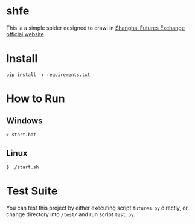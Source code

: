 # shfe

This ia a simple spider designed to crawl in [Shanghai Futures Exchange official website](http://www.shfe.com.cn/).

# Install

```
pip install -r requirements.txt
```

# How to Run

## Windows

```
> start.bat
```

## Linux

```
$ ./start.sh
```

# Test Suite

You can test this project by either executing script `futures.py` directly,
or, change directory into `/test/` and run script `test.py`.
